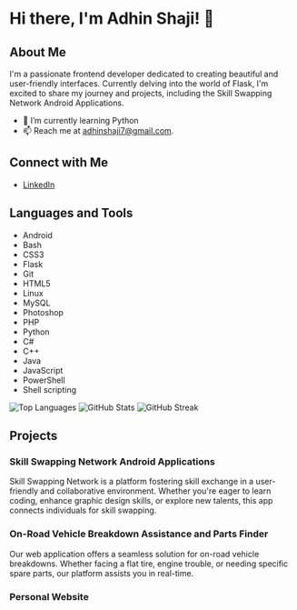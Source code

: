 # Hi there, I'm Adhin Shaji! 👋

## About Me
I'm a passionate frontend developer dedicated to creating beautiful and user-friendly interfaces. Currently delving into the world of Flask, I'm excited to share my journey and projects, including the Skill Swapping Network Android Applications.

- 🌱 I’m currently learning Python
- 📫 Reach me at adhinshaji7@gmail.com.

## Connect with Me
- [LinkedIn](https://linkedin.com/in/adhinshaji7)

## Languages and Tools
- Android
- Bash
- CSS3
- Flask
- Git
- HTML5
- Linux
- MySQL
- Photoshop
- PHP
- Python
- C#
- C++
- Java
- JavaScript
- PowerShell
- Shell scripting

![Top Languages](https://github-readme-stats.vercel.app/api/top-langs?username=adhinshaji7&show_icons=true&locale=en&layout=compact)
![GitHub Stats](https://github-readme-stats.vercel.app/api?username=adhinshaji7&show_icons=true&locale=en)
![GitHub Streak](https://github-readme-streak-stats.herokuapp.com/?user=adhinshaji7)

## Projects

### Skill Swapping Network Android Applications
Skill Swapping Network is a platform fostering skill exchange in a user-friendly and collaborative environment. Whether you're eager to learn coding, enhance graphic design skills, or explore new talents, this app connects individuals for skill swapping.

### On-Road Vehicle Breakdown Assistance and Parts Finder
Our web application offers a seamless solution for on-road vehicle breakdowns. Whether facing a flat tire, engine trouble, or needing specific spare parts, our platform assists you in real-time.

###   Personal Website 


